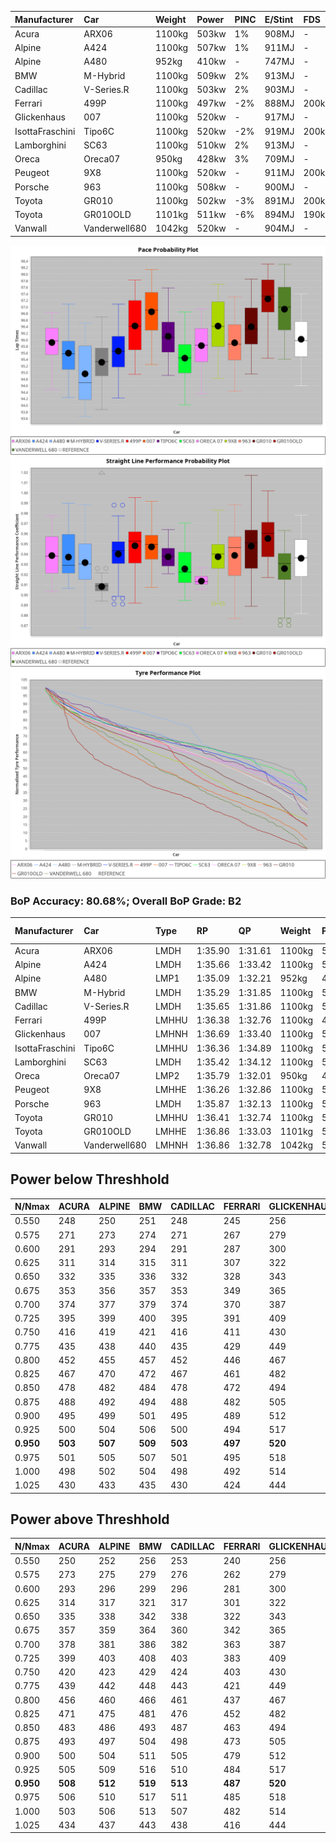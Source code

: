 |Manufacturer|Car|Weight|Power|PINC|E/Stint|FDS|
|:-|:-|:-|:-|:-|:-|:-|
|Acura|ARX06|1100kg|503kw|1%|908MJ|-|
|Alpine|A424|1100kg|507kw|1%|911MJ|-|
|Alpine|A480|952kg|410kw|-|747MJ|-|
|BMW|M-Hybrid|1100kg|509kw|2%|913MJ|-|
|Cadillac|V-Series.R|1100kg|503kw|2%|903MJ|-|
|Ferrari|499P|1100kg|497kw|-2%|888MJ|200kph|
|Glickenhaus|007|1100kg|520kw|-|917MJ|-|
|IsottaFraschini|Tipo6C|1100kg|520kw|-2%|919MJ|200kph|
|Lamborghini|SC63|1100kg|510kw|2%|913MJ|-|
|Oreca|Oreca07|950kg|428kw|3%|709MJ|-|
|Peugeot|9X8|1100kg|520kw|-|911MJ|200kph|
|Porsche|963|1100kg|508kw|-|900MJ|-|
|Toyota|GR010|1100kg|502kw|-3%|891MJ|200kph|
|Toyota|GR010OLD|1101kg|511kw|-6%|894MJ|190kph|
|Vanwall|Vanderwell680|1042kg|520kw|-|904MJ|-|

![PACECHART](./IMG/AUTO.png)
![STRAIGHTLINEPERFORMANCECHART](./IMG/AUTO_sp.png)
![TYREPERFORMANCECHART](./IMG/AUTO_tw.png)

### BoP Accuracy: 80.68%; Overall BoP Grade: B2
|Manufacturer|Car|Type|RP|QP|Weight|Power¹|Threshhold|PINC|Power²|E/Stint|AVG Vmax|FDS|RDLC|L/Stint|BOP-Grade|ModelAccuracy|ModelPoints|Match%|
|:-|:-|:-|:-|:-|:-|:-|:-|:-|:-|:-|:-|:-|:-|:-|:-|:-|:-|:-|
|Acura|ARX06|LMDH|1:35.90|1:31.61|1100kg|503kw|210.0kph|1%|508kw|908MJ|296.16kph|-|0.96|40|+B2|100.00%|995|81.09%|
|Alpine|A424|LMDH|1:35.66|1:33.42|1100kg|507kw|210.0kph|1%|512kw|911MJ|296.21kph|-|0.96|40|-A2|80.53%|517|91.00%|
|Alpine|A480|LMP1|1:35.09|1:32.21|952kg|410kw|210.0kph|-|410kw|747MJ|293.80kph|-|0.97|37|-D1|59.62%|840|65.91%|
|BMW|M-Hybrid|LMDH|1:35.29|1:31.85|1100kg|509kw|210.0kph|2%|519kw|913MJ|293.13kph|-|0.97|40|-D2|98.60%|1690|61.73%|
|Cadillac|V-Series.R|LMDH|1:35.65|1:31.86|1100kg|503kw|210.0kph|2%|513kw|903MJ|296.23kph|-|0.96|40|-B1|88.58%|2033|86.34%|
|Ferrari|499P|LMHHU|1:36.38|1:32.76|1100kg|497kw|210.0kph|-2%|487kw|888MJ|296.40kph|200kph|1.00|40|~A1|84.67%|2303|97.00%|
|Glickenhaus|007|LMHNH|1:36.69|1:33.40|1100kg|520kw|0.0kph|-|520kw|917MJ|298.48kph|-|0.90|40|+C1|96.64%|1639|78.55%|
|IsottaFraschini|Tipo6C|LMHHU|1:36.36|1:34.89|1100kg|520kw|210.0kph|-2%|510kw|919MJ|296.40kph|200kph|1.01|40|+C2|66.67%|96|73.20%|
|Lamborghini|SC63|LMDH|1:35.42|1:34.12|1100kg|510kw|210.0kph|2%|520kw|913MJ|294.89kph|-|1.00|40|-D1|96.77%|419|69.86%|
|Oreca|Oreca07|LMP2|1:35.79|1:32.01|950kg|428kw|210.0kph|3%|441kw|709MJ|294.57kph|-|0.94|37|-B2|100.00%|2206|81.28%|
|Peugeot|9X8|LMHHE|1:36.26|1:32.86|1100kg|520kw|210.0kph|-|520kw|911MJ|296.14kph|200kph|0.96|40|~A1|87.16%|2572|100.00%|
|Porsche|963|LMDH|1:35.87|1:32.13|1100kg|508kw|210.0kph|-|508kw|900MJ|296.25kph|-|0.96|40|~A1|93.05%|5740|96.60%|
|Toyota|GR010|LMHHU|1:36.41|1:32.74|1100kg|502kw|210.0kph|-3%|487kw|891MJ|296.42kph|200kph|1.00|40|+B2|90.17%|3255|83.02%|
|Toyota|GR010OLD|LMHHE|1:36.86|1:33.03|1101kg|511kw|210.0kph|-6%|480kw|894MJ|297.32kph|190kph|0.99|40|+C2|85.24%|1322|74.91%|
|Vanwall|Vanderwell680|LMHNH|1:36.86|1:32.78|1042kg|520kw|0.0kph|-|520kw|904MJ|296.34kph|-|1.00|40|+D1|91.33%|611|69.76%|

## Power below Threshhold
|N/Nmax|ACURA|ALPINE|BMW|CADILLAC|FERRARI|GLICKENHAUS|ISOTTAFRASCHINI|LAMBORGHINI|ORECA|PEUGEOT|PORSCHE|TOYOTA|TOYOTA|VANWALL|​|RPM|A480|
|:-|:-|:-|:-|:-|:-|:-|:-|:-|:-|:-|:-|:-|:-|:-|:-|:-|:-|
|0.550|248|250|251|248|245|256|256|251|211|256|250|247|252|256|​|--|-|
|0.575|271|273|274|271|267|279|279|274|229|279|273|270|275|279|​|--|-|
|0.600|291|293|294|291|287|300|300|295|247|300|293|290|295|300|​|--|-|
|0.625|311|314|315|311|307|322|322|316|265|322|314|310|316|322|​|--|-|
|0.650|332|335|336|332|328|343|343|337|283|343|335|331|337|343|​|--|-|
|0.675|353|356|357|353|349|365|365|358|301|365|357|352|359|365|​|--|-|
|0.700|374|377|379|374|370|387|387|380|319|387|378|374|380|387|​|--|-|
|0.725|395|399|400|395|391|409|409|401|336|409|399|395|402|409|​|--|-|
|0.750|416|419|421|416|411|430|430|422|354|430|420|415|422|430|​|--|-|
|0.775|435|438|440|435|429|449|449|441|370|449|439|434|441|449|​|5000|241|
|0.800|452|455|457|452|446|467|467|458|384|467|456|451|459|467|​|5500|284|
|0.825|467|470|472|467|461|482|482|473|397|482|471|466|474|482|​|6000|318|
|0.850|478|482|484|478|472|494|494|485|407|494|483|477|485|494|​|6500|359|
|0.875|488|492|494|488|482|505|505|495|415|505|493|487|496|505|​|7000|401|
|0.900|495|499|501|495|489|512|512|502|421|512|500|494|503|512|​|7500|411|
|0.925|500|504|506|500|494|517|517|507|425|517|505|499|508|517|​|8000|407|
|**0.950**|**503**|**507**|**509**|**503**|**497**|**520**|**520**|**510**|**428**|**520**|**508**|**502**|**511**|**520**|**​**|**8500**|**410**|
|0.975|501|505|507|501|495|518|518|508|427|518|506|500|509|518|​|9000|205|
|1.000|498|502|504|498|492|514|514|505|423|514|503|497|505|514|​|--|-|
|1.025|430|433|435|430|424|444|444|436|365|444|434|429|436|444|​|--|-|

## Power above Threshhold
|N/Nmax|ACURA|ALPINE|BMW|CADILLAC|FERRARI|GLICKENHAUS|ISOTTAFRASCHINI|LAMBORGHINI|ORECA|PEUGEOT|PORSCHE|TOYOTA|TOYOTA|VANWALL|​|RPM|A480|
|:-|:-|:-|:-|:-|:-|:-|:-|:-|:-|:-|:-|:-|:-|:-|:-|:-|:-|
|0.550|250|252|256|253|240|256|251|256|217|256|250|240|236|256|​|--|-|
|0.575|273|275|279|276|262|279|274|279|236|279|273|262|258|279|​|--|-|
|0.600|293|296|299|296|281|300|295|300|255|300|293|281|277|300|​|--|-|
|0.625|314|317|321|317|301|322|316|322|273|322|314|301|297|322|​|--|-|
|0.650|335|338|342|338|322|343|337|343|291|343|335|322|317|343|​|--|-|
|0.675|357|359|364|360|342|365|358|365|310|365|357|342|337|365|​|--|-|
|0.700|378|381|386|382|363|387|380|387|328|387|378|363|358|387|​|--|-|
|0.725|399|403|408|403|383|409|401|409|347|409|399|383|378|409|​|--|-|
|0.750|420|423|429|424|403|430|422|430|364|430|420|403|397|430|​|--|-|
|0.775|439|442|448|443|421|449|441|449|381|449|439|421|415|449|​|5000|241|
|0.800|456|460|466|461|437|467|458|467|396|467|456|437|431|467|​|5500|284|
|0.825|471|475|481|476|452|482|473|482|409|482|471|452|445|482|​|6000|318|
|0.850|483|486|493|487|463|494|485|494|420|494|483|463|456|494|​|6500|359|
|0.875|493|497|504|498|473|505|495|505|428|505|493|473|466|505|​|7000|401|
|0.900|500|504|511|505|479|512|502|512|434|512|500|479|472|512|​|7500|411|
|0.925|505|509|516|510|484|517|507|517|438|517|505|484|477|517|​|8000|407|
|**0.950**|**508**|**512**|**519**|**513**|**487**|**520**|**510**|**520**|**441**|**520**|**508**|**487**|**480**|**520**|**​**|**8500**|**410**|
|0.975|506|510|517|511|485|518|508|518|440|518|506|485|478|518|​|9000|205|
|1.000|503|506|513|507|482|514|505|514|436|514|503|482|475|514|​|--|-|
|1.025|434|437|443|438|416|444|436|444|376|444|434|416|410|444|​|--|-|
